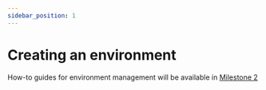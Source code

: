 ```yaml
---
sidebar_position: 1
---
```


# Creating an environment

How-to guides for environment management will be available in [Milestone 2](/docs/reference/development_roadmap/#milestone-2)
